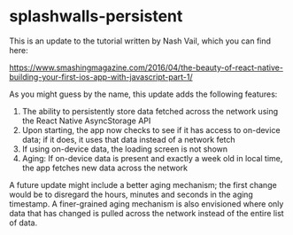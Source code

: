 # splashwalls-persistent

This is an update to the tutorial written by Nash Vail, which you can find here:

https://www.smashingmagazine.com/2016/04/the-beauty-of-react-native-building-your-first-ios-app-with-javascript-part-1/

As you might guess by the name, this update adds the following features:

  1. The ability to persistently store data fetched across the network using the React Native AsyncStorage API
  2. Upon starting, the app now checks to see if it has access to on-device data; if it does, it uses that data instead of a network fetch
  3. If using on-device data, the loading screen is not shown
  4. Aging: If on-device data is present and exactly a week old in local time, the app fetches new data across the network

A future update might include a better aging mechanism; the first change would be to disregard the hours, minutes and seconds in the aging timestamp. A finer-grained aging mechanism is also envisioned where only data that has changed is pulled across the network instead of the entire list of data.
